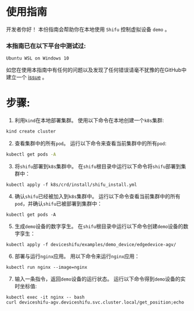 # 使用指南

开发者你好！ 本份指南会帮助你在本地使用 `Shifu` 控制虚拟设备 `demo` 。

### 本指南已在以下平台中测试过:
```
Ubuntu WSL on Windows 10
```

如您在使用本指南中有任何的问题以及发现了任何错误请毫不犹豫的在GitHub中建立一个 [issue](https://github.com/Edgenesis/shifu/issues) 。

# 步骤:
1. 利用`kind`在本地部署集群。
使用以下命令在本地创建一个`k8s`集群:
```sh
kind create cluster
```

2. 查看集群中的所有`pod`。
运行以下命令来查看当前集群中的所有`pod`:
```sh
kubectl get pods -A
```

3. 将`shifu`部署到`k8s`集群中。
在`shifu`根目录中运行以下命令将`shifu`部署到集群中：
```shell
kubectl apply -f k8s/crd/install/shifu_install.yml
```

4. 确认`shifu`已经被加入到`k8s`集群中。
运行以下命令查看当前集群中的所有`pod`，并确认`shifu`已被部署到集群中：
```shell
kubectl get pods -A
```

5. 生成`demo`设备的数字孪生。
在`shifu`根目录中运行以下命令创建`demo`设备的数字孪生：
```shell
kubectl apply -f deviceshifu/examples/demo_device/edgedevice-agv/
```

6. 部署与运行`nginx`应用。
用以下命令来运行`nginx`应用：
```shell
kubectl run nginx --image=nginx
```

7. 输入一条指令，返回`demo`设备的运行状态。
运行以下命令得到`demo`设备的实时坐标值:
```shell
kubectl exec -it nginx -- bash
curl deviceshifu-agv.deviceshifu.svc.cluster.local/get_position;echo
```